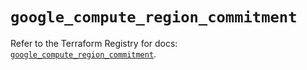 # `google_compute_region_commitment`

Refer to the Terraform Registry for docs: [`google_compute_region_commitment`](https://registry.terraform.io/providers/hashicorp/google-beta/6.11.0/docs/resources/google_compute_region_commitment).
